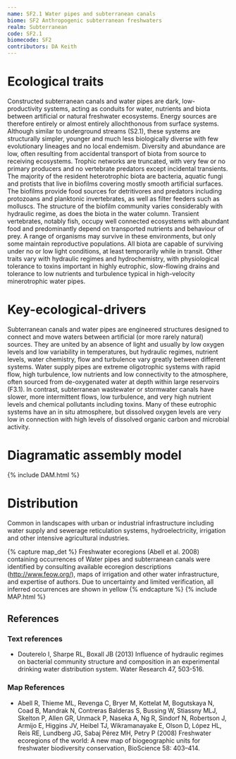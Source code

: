 ```yaml
---
name: SF2.1 Water pipes and subterranean canals
biome: SF2 Anthropogenic subterranean freshwaters
realm: Subterranean
code: SF2.1
biomecode: SF2
contributors: DA Keith
---
```


# Ecological traits

Constructed subterranean canals and water pipes are dark, low-productivity systems, acting as conduits for water, nutrients and biota between artificial or natural freshwater ecosystems. Energy sources are therefore entirely or almost entirely allochthonous from surface systems. Although similar to underground streams (S2.1), these systems are structurally simpler, younger and much less biologically diverse with few evolutionary lineages and no local endemism. Diversity and abundance are low, often resulting from accidental transport of biota from source to receiving ecosystems.  Trophic networks are truncated, with very few or no primary producers and no vertebrate predators except incidental transients. The majority of the resident heterotrophic biota are bacteria, aquatic fungi and protists that live in biofilms covering mostly smooth artificial surfaces. The biofilms provide food sources for detritivores and predators including protozoans and planktonic invertebrates, as well as filter feeders such as molluscs. The structure of the biofilm community varies considerably with hydraulic regime, as does the biota in the water column. Transient vertebrates, notably fish, occupy well connected ecosystems with abundant food and predominantly depend on transported nutrients and behaviour of prey. A range of organisms may survive in these environments, but only some maintain reproductive populations. All biota are capable of surviving under no or low light conditions, at least temporarily while in transit. Other traits vary with hydraulic regimes and hydrochemistry, with physiological tolerance to toxins important in highly eutrophic, slow-flowing drains and tolerance to low nutrients and turbulence typical in high-velocity minerotrophic water pipes.

# Key-ecological-drivers

Subterranean canals and water pipes are engineered structures designed to connect and move waters between artificial (or more rarely natural) sources. They are united by an absence of light and usually by low oxygen levels and low variability in temperatures, but hydraulic regimes, nutrient levels, water chemistry, flow and turbulence vary greatly between different systems. Water supply pipes are extreme oligotrophic systems with rapid flow, high turbulence, low nutrients and low connectivity to the atmosphere, often sourced from de-oxygenated water at depth within large reservoirs (F3.1). In contrast, subterranean wastewater or stormwater canals have slower, more intermittent flows, low turbulence, and very high nutrient levels and chemical pollutants including toxins.  Many of these eutrophic systems have an in situ atmosphere, but dissolved oxygen levels are very low in connection with high levels of dissolved organic carbon and microbial activity.

# Diagramatic assembly model

{% include DAM.html %}

# Distribution

Common in landscapes with urban or industrial infrastructure including water supply and sewerage reticulation systems, hydroelectricity, irrigation and other intensive agricultural industries.

{% capture map_det %} Freshwater ecoregions (Abell et al. 2008) containing occurrences of Water pipes and subterranean canals were identified by consulting available ecoregion descriptions (http://www.feow.org/),   maps of irrigation and other water infrastructure, and expertise of authors. Due to uncertainty and limited verification, all inferred occurrences are shown in yellow {% endcapture %}
{% include MAP.html %}

## References

### Text references

* Douterelo I, Sharpe RL, Boxall JB (2013) Influence of hydraulic regimes on bacterial community structure and composition in an experimental drinking water distribution system. Water Research 47, 503-516.

### Map References

* Abell R, Thieme ML, Revenga C, Bryer M, Kottelat M, Bogutskaya N, Coad B, Mandrak N, Contreras Balderas S, Bussing W, Stiassny MLJ, Skelton P, Allen GR, Unmack P, Naseka A, Ng R, Sindorf N, Robertson J, Armijo E, Higgins JV, Heibel TJ, Wikramanayake E, Olson D, López HL, Reis RE, Lundberg JG, Sabaj Pérez MH, Petry P (2008) Freshwater ecoregions of the world: A new map of biogeographic units for freshwater biodiversity conservation, BioScience 58: 403–414.
